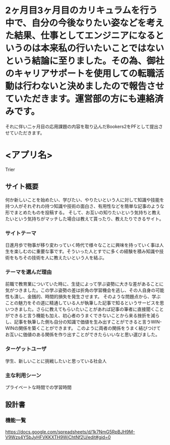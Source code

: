 # 2ヶ月目3ヶ月目のカリキュラムを行う中で、自分の今後なりたい姿などを考えた結果、仕事としてエンジニアになるというのは本来私の行いたいことではないという結論に至りました。その為、御社のキャリアサポートを使用しての転職活動は行わないと決めましたので報告させていただきます。運営部の方にも連絡済みです。
それに伴い二ヶ月目の応用課題の内容を取り込んだBookers2をPFとして提出させていただきます。

# <アプリ名>
Trier

## サイト概要
何か新しいことを始めたい、学びたい、やりたいという人に対して知識や技能を持つ人がそれぞれの持つ知識や技術の面白さ、有用性などを簡単な記事のような形でまとめたものを投稿する。
そして、お互いの知りたいという気持ちと教えたいという気持ちがマッチした場合は教えて貰ったり、教えたりできるサイト。

### サイトテーマ
日進月歩で物事が移り変わっていく時代で様々なことに興味を持っていく事は人生を楽しむのに重要な事です。そういった人とすでに多くの経験を積み知識や技術をもちその技術を人に教えたいという人を結ぶ。

### テーマを選んだ理由
前職で教育業についていた時に、生徒によって学ぶ姿勢に大きな差があることに気がつきました。この学ぶ姿勢の差は折角の学習機会を逃し、その人自身の可能性も潰し、金銭的、時間的損失を発生させます。
そのような問題点から、学ぶことの魅力をその道に精通している人が執筆した記事で知るというサービスを思いつきました。さらに教えてもらいたいことがあれば記事の筆者に直接聞くことができると言う機能も加え、初心者のうまくできないことから来る挫折を減らし、記事を執筆した側も自分の知識で価値を生み出すことができると言うWIN-WINの関係を築くことができます。
このように両者の関係をうまく結びつけてお互いに価値のある関係を作り出すことができたらいいなと思い選びました。

### ターゲットユーザ
学生、新しいことに挑戦したいと思っている社会人

### 主な利用シーン
プライベートな時間での学習時間

## 設計書

### 機能一覧
https://docs.google.com/spreadsheets/d/1k7NmG5RpBJH9M-V9Wzs4Y5bJyHFVKKXTH9WjChtNf2U/edit#gid=0
